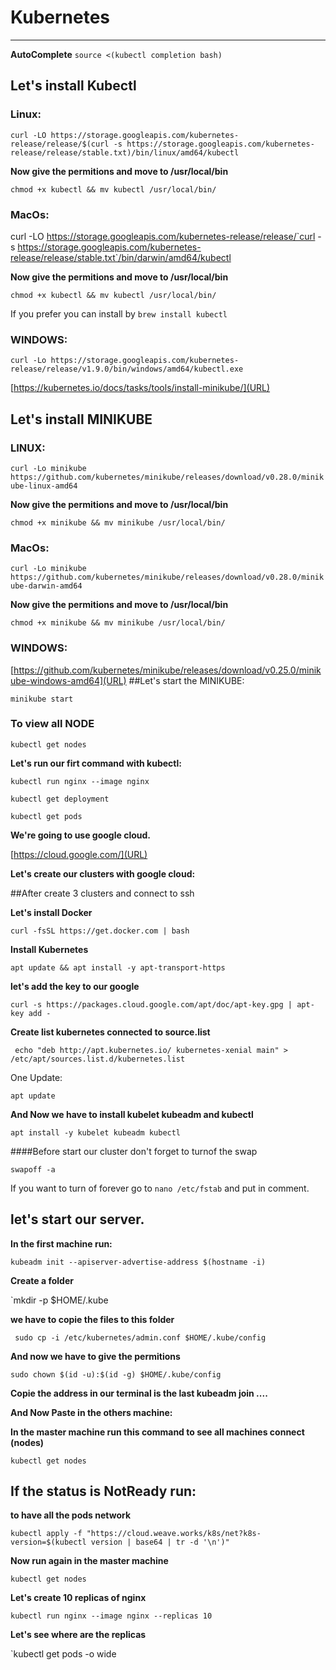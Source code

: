# Kubernetes
---

**AutoComplete** `source <(kubectl completion bash)`

## Let's install Kubectl

### Linux:

 `curl -LO https://storage.googleapis.com/kubernetes-release/release/$(curl -s https://storage.googleapis.com/kubernetes-release/release/stable.txt)/bin/linux/amd64/kubectl`

**Now give the permitions and move to /usr/local/bin**

`chmod +x kubectl && mv kubectl /usr/local/bin/`

### MacOs:

curl -LO https://storage.googleapis.com/kubernetes-release/release/`curl -s https://storage.googleapis.com/kubernetes-release/release/stable.txt`/bin/darwin/amd64/kubectl

**Now give the permitions and move to /usr/local/bin**

`chmod +x kubectl && mv kubectl /usr/local/bin/`

If you prefer you can install by `brew install kubectl`

### WINDOWS:

`curl -Lo https://storage.googleapis.com/kubernetes-release/release/v1.9.0/bin/windows/amd64/kubectl.exe`


[https://kubernetes.io/docs/tasks/tools/install-minikube/](URL)

## Let's install MINIKUBE

### LINUX:

`curl -Lo minikube https://github.com/kubernetes/minikube/releases/download/v0.28.0/minikube-linux-amd64`

**Now give the permitions and move to /usr/local/bin**

`chmod +x minikube && mv minikube /usr/local/bin/`

### MacOs:

`curl -Lo minikube https://github.com/kubernetes/minikube/releases/download/v0.28.0/minikube-darwin-amd64`

**Now give the permitions and move to /usr/local/bin**

 `chmod +x minikube && mv minikube /usr/local/bin/`


### WINDOWS:

[https://github.com/kubernetes/minikube/releases/download/v0.25.0/minikube-windows-amd64](URL)
##Let's start the MINIKUBE:

`minikube start`

### To view all NODE

`kubectl get nodes`

**Let's run our firt command with kubectl:**

`kubectl run nginx --image nginx`

`kubectl get deployment`

`kubectl get pods`



**We're going to use google cloud.**

[https://cloud.google.com/](URL)

**Let's create our clusters with google cloud:**

##After create 3 clusters and connect to ssh

**Let's install Docker**

`curl -fsSL https://get.docker.com | bash`

**Install Kubernetes**

`apt update && apt install -y apt-transport-https`

**let's add the key to our  google**

`curl -s https://packages.cloud.google.com/apt/doc/apt-key.gpg | apt-key add -`



**Create list kubernetes connected to source.list**

` echo "deb http://apt.kubernetes.io/ kubernetes-xenial main" > /etc/apt/sources.list.d/kubernetes.list`


One Update:

`apt update`

**And Now we have to install kubelet kubeadm and kubectl**

`apt install -y kubelet kubeadm kubectl`

####Before start our cluster don't forget to  turnof the swap

`swapoff -a`

If you want to  turn of forever  go to `nano /etc/fstab` and
put in comment.

## let's start our server.

**In the first machine run:**

`kubeadm init --apiserver-advertise-address $(hostname -i)`

**Create a folder**

`mkdir -p $HOME/.kube

**we have to copie the files to this folder**

` sudo cp -i /etc/kubernetes/admin.conf $HOME/.kube/config`

**And now we have to give the permitions**

`sudo chown $(id -u):$(id -g) $HOME/.kube/config`

**Copie the address in our terminal is the last kubeadm join ....**

**And Now Paste in the others machine:**

**In the master machine run this command to see all machines connect (nodes)**



`kubectl get nodes`

## If the status is NotReady run:

**to have all the pods network**

`kubectl apply -f "https://cloud.weave.works/k8s/net?k8s-version=$(kubectl version | base64 | tr -d '\n')"`


**Now run again in the master machine**

`kubectl get nodes`

**Let's create 10 replicas of nginx**

`kubectl run nginx --image nginx --replicas 10`

**Let's see where are the replicas**

`kubectl get pods -o wide








